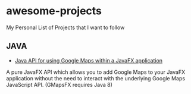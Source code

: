 # awesome-projects
My Personal List of Projects that I want to follow





## JAVA
 - [Java API for using Google Maps within a JavaFX application](https://github.com/rterp/GMapsFX)
 
 A pure JavaFX API which allows you to add Google Maps to your JavaFX application without the need to interact with the underlying Google Maps JavaScript API. (GMapsFX requires Java 8)
